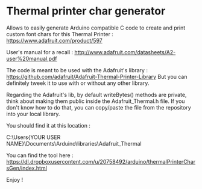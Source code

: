 Thermal printer char generator
==============================

Allows to easily generate Arduino compatible C code to create and print custom font chars for this Thermal Printer :
https://www.adafruit.com/product/597

User's manual for a recall :
http://www.adafruit.com/datasheets/A2-user%20manual.pdf

The code is meant to be used with the Adafruit's library :
https://github.com/adafruit/Adafruit-Thermal-Printer-Library
But you can definitely tweek it to use with or without any other library.

Regarding the Adafruit's lib, by default writeBytes() methods are private, think about making them public inside the Adafruit_Thermal.h file.
If you don't know how to do that, you can copy/paste the file from the repository into your local library.

You should find it at this location :

C:\Users\{YOUR USER NAME}\Documents\Arduino\libraries\Adafruit_Thermal


You can find the tool here :
https://dl.dropboxusercontent.com/u/20758492/arduino/thermalPrinterCharsGen/index.html

Enjoy !